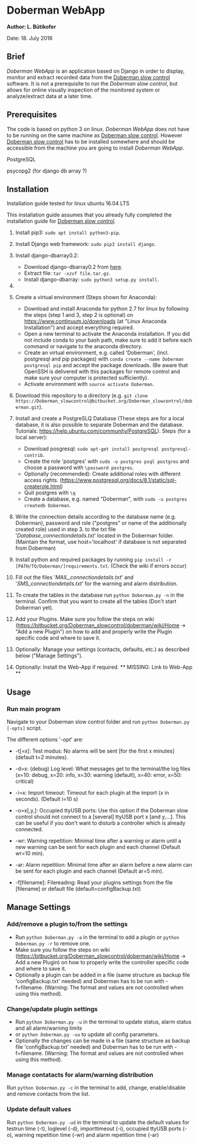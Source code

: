 # Doberman WebApp #

**Author: L. Bütikofer**

Date: 18. July 2016


## Brief ##

*Doberman WebApp* is an application based on Django in order to display, monitor and extract recorded data from the [Doberman slow control](https://bitbucket.org/Doberman_slowcontrol/doberman) software. It is not a prerequisite to run the *Doberman slow control*, but allows for online visually inspection of the monitored system or analyze/extract data at a later time. 


## Prerequisites ##

The code is based on python 3 on linux. *Doberman WebApp* does not have to be running on the same machine as [Doberman slow control](https://bitbucket.org/Doberman_slowcontrol/doberman). However [Doberman slow control](https://bitbucket.org/Doberman_slowcontrol/doberman) has to be installed somewhere and should be accessible from the machine you are going to install *Doberman WebApp*.

PostgreSQL

psycopg2 (for django db array ?)

## Installation ##
Installation guide tested for linux ubuntu 16.04 LTS

This installation guide assumes that you already fully completed the installation guide for [Doberman slow control](https://bitbucket.org/Doberman_slowcontrol/doberman).


1. Install pip3: `sudo apt install python3-pip`.
2. Install Django web framework: `sudo pip3 install django`.
3. Install django-dbarray0.2:
    * Download django-dbarray0.2 from [here](https://pypi.python.org/pypi/django-dbarray/0.2).
    * Extract file: `tar -xzvf file.tar.gz`.
    * Install django-dbarray: `sudo python3 setup.py install`.
4. 




1. Create a virtual environment (Steps shown for Anaconda):
     * Download and install Anaconda for python 2.7 for linux by following the steps (step 1 and 3, step 2 is optional) on https://www.continuum.io/downloads (at "Linux Anaconda Installation") and accept everything required.
     * Open a new terminal to activate the Anaconda installation. If you did not include conda to your bash path, make sure to add it before each command or navigate to the anaconda directory.
     * Create an virtual environment, e.g. called 'Doberman', (incl. postgresql and pip packages) with `conda create --name Doberman postgresql pip` and accept the package downloads. (Be aware that OpenSSH is delivered with this packages for remote control and make sure your computer is protected sufficiently).
     * Activate environment with `source activate Doberman`.
2.  Download this repository to a directory (e.g. `git clone https://Doberman_slowcontrol@bitbucket.org/Doberman_slowcontrol/doberman.git`).
3.  Install and create a PostgreSLQ Database (These steps are for a local database, it is also possible to separate Doberman and the database. Tutorials: https://help.ubuntu.com/community/PostgreSQL). Steps (for a local server):
     * Download posgresql: `sudo apt-get install postgresql postgresql-contrib`.
     * Create the role 'postgres' with `sudo -u postgres psql postgres` and choose a password with `\password postgres`.
     * Optionally (recommended): Create additional roles with different access rights. (https://www.postgresql.org/docs/8.1/static/sql-createrole.html)
     * Quit postgres with `\q`
     * Create a database, e.g. named "Doberman", with `sudo -u postgres createdb Doberman`.
4. Write the connection details according to the database name (e.g. Doberman), password and role ("postgres" or name of the additionally created role) used in step 3. to the txt file '*Database_connectiondetails.txt*' located in the Doberman folder. (Maintain the format, use host='localhost' if database is not separated from Doberman)
5. Install python and required packages by running `pip install -r [PATH/TO/Doberman/]requirements.txt`. (Check the wiki if errors occur)
6. Fill out the files '*MAIL_connectiondetails.txt*' and '*SMS_connectiondetails.txt*' for the warning and alarm distribution.
7. To create the tables in the database run `python Doberman.py -n` in the terminal. Confirm that you want to create all the tables (Don't start Doberman yet).
8. Add your Plugins. Make sure you follow the steps on wiki (https://bitbucket.org/Doberman_slowcontrol/doberman/wiki/Home -> "Add a new Plugin") on how to add and properly write the Plugin specific code and where to save it.
9. Optionally: Manage your settings (contacts, defaults, etc.) as described below ("Manage Settings").
10. Optionally: Install the Web-App if required. ** MISSING: Link to Web-App **
## Usage ##

### Run main program ###
Navigate to your Doberman slow control folder and run `python Doberman.py [-opts]` script.

The different options '*-opt*' are:

* -t[=x]: Test modus: No alarms will be sent [for the first x minutes] (default t=2 minutes).

* -d=x: (debug) Log level: What messages get to the terminal/the log files (x=10: debug, x=20: info, x=30: warning (default), x=40: error, x=50: critical)

* -i=x: Import timeout: Timeout for each plugin at the import (x in seconds). (Default i=10 s)

* -o=x[,y,]: Occupied ttyUSB ports: Use this option if the Doberman slow control should not connect to a [several] ttyUSB port x [and y,...]. This can be useful if you don't want to disturb a controller which is already connected.

* -wr: Warning repetition: Minimal time after a warning or alarm until a new warning can be sent for each plugin and each channel (Default wr=10 min).

* -ar: Alarm repetition: Minimal time after an alarm before a new alarm can be sent for each plugin and each channel (Default ar=5 min).

* -f[filename]: Filereading: Read your plugins settings from the file [filename] or default file (default=configBackup.txt)

## Manage Settings ##
### Add/remove a plugin to/from the settings ###
* Run `python Doberman.py -a` in the terminal to add a plugin or `python Doberman.py -r` to remove one.
* Make sure you follow the steps on wiki (https://bitbucket.org/Doberman_slowcontrol/doberman/wiki/Home -> Add a new Plugin) on how to properly write the controller specific code and where to save it.
* Optionally a plugin can be added in a file (same structure as backup file 'configBackup.txt' needed) and Doberman has to be run with -f=filename. (Warning: The format and values are not controlled when using this method).
### Change/update plugin settings ###
* Run `python Doberman.py -u` in the terminal to update status, alarm status and all alarm/warning limits
* or `python Doberman.py -uu` to update all config parameters.
* Optionally the changes can be made in a file (same structure as backup file 'configBackup.txt' needed) and Doberman has to be run with -f=filename. (Warning: The format and values are not controlled when using this method).
### Manage contatacts for alarm/warning distribution ###
Run `python Doberman.py -c` in the terminal to add, change, enable/disable and remove contacts from the list.
### Update default values ###
Run `python Doberman.py -ud` in the terminal to update the default values for testrun time (-t), loglevel (-d), importtimeout (-i), occupied ttyUSB ports (-o), warning repetition time (-wr) and alarm repetition time (-ar)